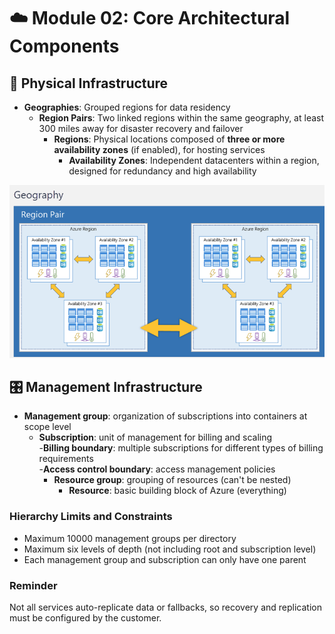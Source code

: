 # ☁️ Module 02: Core Architectural Components

## 🔸 Physical Infrastructure

- **Geographies**: Grouped regions for data residency
  - **Region Pairs**: Two linked regions within the same geography, at least 300 miles away for disaster recovery and failover
    - **Regions**: Physical locations composed of **three or more availability zones** (if enabled), for hosting services
      - **Availability Zones**: Independent datacenters within a region, designed for redundancy and high availability

![Physical Infrastructure](../assets/physical_infrastructure.png)

## 🎛️ Management Infrastructure

- **Management group**: organization of subscriptions into containers at scope level
  - **Subscription**: unit of management for billing and scaling <br>
  -**Billing boundary**: multiple subscriptions for different types of billing requirements <br>
  -**Access control boundary**: access management policies
    - **Resource group**: grouping of resources (can't be nested)
      - **Resource**: basic building block of Azure (everything)

### Hierarchy Limits and Constraints

- Maximum 10000 management groups per directory
- Maximum six levels of depth (not including root and subscription level)
- Each management group and subscription can only have one parent

### Reminder

Not all services auto-replicate data or fallbacks, so recovery and replication must be configured by the customer.
